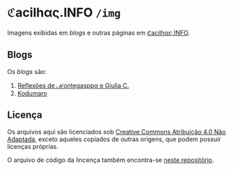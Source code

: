 # ℭacilhας.INFO `/img`

Imagens exibidas em *blogs* e outras páginas em
[ℭacilhας.INFO](http://cacilhas.info/).

## Blogs

Os *blogs* são:

1. [Reflexões de ℳontegasppα e Giulia C.](http://cacilhas.info/montegasppa/)
1. [Kodumaro](http://cacilhas.info/kodumaro/)

## Licença

Os arquivos aqui são licenciados sob
[Creative Commons Atribuição 4.0 Não Adaptada](http://cacilhas.info/copying.html),
exceto aqueles copiados de outras origens, que podem possuir licenças próprias.

O arquivo de código da lincença também encontra-se
[neste repositório](http://cacilhas.info/misc/COPYING.md).
